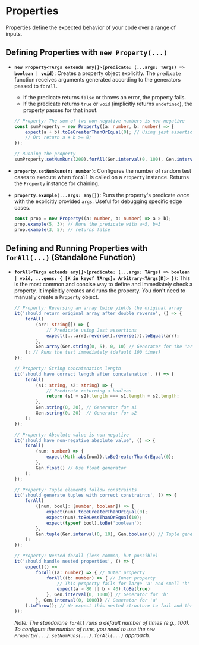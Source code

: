 # Properties

Properties define the expected behavior of your code over a range of inputs.

## Defining Properties with `new Property(...)`

*   **`new Property<TArgs extends any[]>(predicate: (...args: TArgs) => boolean | void)`**: Creates a property object explicitly. The `predicate` function receives arguments generated according to the generators passed to `forAll`.
    *   If the predicate returns `false` or throws an error, the property fails.
    *   If the predicate returns `true` or `void` (implicitly returns `undefined`), the property passes for that input.

    ```typescript
    // Property: The sum of two non-negative numbers is non-negative
    const sumProperty = new Property((a: number, b: number) => {
        expect(a + b).toBeGreaterThanOrEqual(0); // Using jest assertions
        // Or: return a + b >= 0;
    });

    // Running the property
    sumProperty.setNumRuns(200).forAll(Gen.interval(0, 100), Gen.interval(0, 100));
    ```

*   **`property.setNumRuns(n: number)`**: Configures the number of random test cases to execute when `forAll` is called on a `Property` instance. Returns the `Property` instance for chaining.

*   **`property.example(...args: any[])`**: Runs the property's predicate *once* with the explicitly provided `args`. Useful for debugging specific edge cases.

    ```typescript
    const prop = new Property((a: number, b: number) => a > b);
    prop.example(5, 3); // Runs the predicate with a=5, b=3
    prop.example(3, 5); // returns false
    ```

## Defining and Running Properties with `forAll(...)` (Standalone Function)

*   **`forAll<TArgs extends any[]>(predicate: (...args: TArgs) => boolean | void, ...gens: { [K in keyof TArgs]: Arbitrary<TArgs[K]> })`**: This is the most common and concise way to define and immediately check a property. It implicitly creates and runs the property. You don't need to manually create a `Property` object.

    ```typescript
    // Property: Reversing an array twice yields the original array
    it('should return original array after double reverse', () => {
        forAll(
            (arr: string[]) => {
                // Predicate using Jest assertions
                expect([...arr].reverse().reverse()).toEqual(arr);
            },
            Gen.array(Gen.string(0, 5), 0, 10) // Generator for the 'arr' argument
        ); // Runs the test immediately (default 100 times)
    });

    // Property: String concatenation length
    it('should have correct length after concatenation', () => {
        forAll(
            (s1: string, s2: string) => {
                // Predicate returning a boolean
                return (s1 + s2).length === s1.length + s2.length;
            },
            Gen.string(0, 20), // Generator for s1
            Gen.string(0, 20)  // Generator for s2
        );
    });

    // Property: Absolute value is non-negative
    it('should have non-negative absolute value', () => {
        forAll(
            (num: number) => {
                expect(Math.abs(num)).toBeGreaterThanOrEqual(0);
            },
            Gen.float() // Use float generator
        );
    });

    // Property: Tuple elements follow constraints
    it('should generate tuples with correct constraints', () => {
        forAll(
            ([num, bool]: [number, boolean]) => {
                expect(num).toBeGreaterThanOrEqual(0);
                expect(num).toBeLessThanOrEqual(10);
                expect(typeof bool).toBe('boolean');
            },
            Gen.tuple(Gen.interval(0, 10), Gen.boolean()) // Tuple generator
        );
    });

    // Property: Nested forAll (less common, but possible)
    it('should handle nested properties', () => {
        expect(() =>
            forAll((a: number) => { // Outer property
                forAll((b: number) => { // Inner property
                    // This property fails for large 'a' and small 'b'
                    expect(a > 80 || b < 40).toBe(true)
                }, Gen.interval(0, 1000)) // Generator for 'b'
            }, Gen.interval(0, 1000)) // Generator for 'a'
        ).toThrow(); // We expect this nested structure to fail and throw
    });
    ```
    *Note: The standalone `forAll` runs a default number of times (e.g., 100). To configure the number of runs, you need to use the `new Property(...).setNumRuns(...).forAll(...)` approach.* 